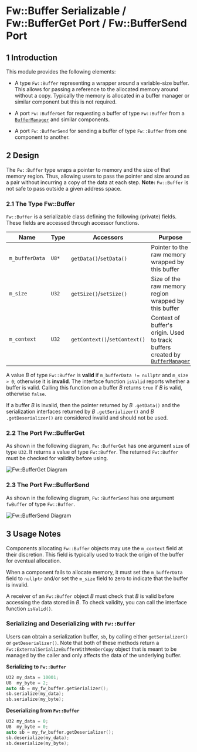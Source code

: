 # Fw::Buffer Serializable / Fw::BufferGet Port / Fw::BufferSend Port

## 1 Introduction

This module provides the following elements:

* A type `Fw::Buffer` representing a wrapper around a variable-size buffer. This allows for passing a reference to the
allocated memory around without a copy. Typically the memory is allocated in a buffer manager or similar component but
this is not required.
* A port `Fw::BufferGet` for requesting a buffer of type `Fw::Buffer` from
a [`BufferManager`](../../../Svc/BufferManager/docs/sdd.md) and similar components.

* A port `Fw::BufferSend` for sending a buffer of type `Fw::Buffer` from one component to another.

## 2 Design

The `Fw::Buffer` type wraps a pointer to memory and the size of that memory region. Thus, allowing users to pass the
pointer and size around as a pair without incurring a copy of the data at each step. **Note:** `Fw::Buffer` is not safe
to pass outside a given address space.

### 2.1 The Type Fw::Buffer

`Fw::Buffer` is a serializable class defining the following (private) fields. These fields are accessed through accessor functions.

Name | Type | Accessors | Purpose
---- | ---- | --------- | -------
`m_bufferData` | `U8*` | `getData()`/`setData()`       | Pointer to the raw memory wrapped by this buffer
`m_size`       | `U32` | `getSize()`/`setSize()`       | Size of the raw memory region wrapped by this buffer
`m_context`    | `U32` | `getContext()`/`setContext()` | Context of buffer's origin. Used to track buffers created by [`BufferManager`](../../../Svc/BufferManager/docs/sdd.md)

A value _B_ of type `Fw::Buffer` is **valid** if `m_bufferData != nullptr` and
`m_size > 0`; otherwise it is **invalid**.
The interface function `isValid` reports whether a buffer is valid.
Calling this function on a buffer _B_ returns `true` if _B_ is valid, otherwise `false`.

If a buffer _B_ is invalid, then the pointer returned by _B_ `.getData()` and the
serialization interfaces returned by
_B_ `.getSerializer()` and _B_ `.getDeserializer()` are considered invalid and should not be used.

### 2.2 The Port Fw::BufferGet

As shown in the following diagram, `Fw::BufferGet` has one argument `size` of type `U32`. It returns a value of type
`Fw::Buffer`. The returned `Fw::Buffer` must be checked for validity before using.

![`Fw::BufferGet` Diagram](img/BufferGetBDD.jpg "Fw::BufferGet Port")

### 2.3 The Port Fw::BufferSend

As shown in the following diagram, `Fw::BufferSend` has one argument `fwBuffer` of type `Fw::Buffer`.

![`Fw::BufferSend` Diagram](img/BufferSendBDD.jpg "Fw::BufferSend Port")

## 3 Usage Notes

Components allocating `Fw::Buffer` objects may use the `m_context` field at their discretion. This field is typically
used to track the origin of the buffer for eventual allocation.

When a component fails to allocate memory, it must set
the `m_bufferData` field to `nullptr` and/or set the `m_size` field to zero to indicate that the buffer is invalid.

A receiver of an `Fw::Buffer` object _B_ must check that _B_ is valid before accessing the
data stored in _B_.
To check validity, you can call the interface function `isValid()`.

### Serializing and Deserializing with `Fw::Buffer`

Users can obtain a serialization buffer, `sb`, by calling either `getSerializer()` or `getDeserializer()`. 
Note that both of these methods return a `Fw::ExternalSerializeBufferWithMemberCopy` object that is meant to be 
managed by the caller and only affects the data of the underlying buffer.

**Serializing to `Fw::Buffer`**
```c++
U32 my_data = 10001;
U8  my_byte = 2;
auto sb = my_fw_buffer.getSerializer();
sb.serialize(my_data);
sb.serialize(my_byte);
```

**Deserializing from `Fw::Buffer`**
```c++
U32 my_data = 0;
U8  my_byte = 0;
auto sb = my_fw_buffer.getDeserializer();
sb.deserialize(my_data);
sb.deserialize(my_byte);
```
